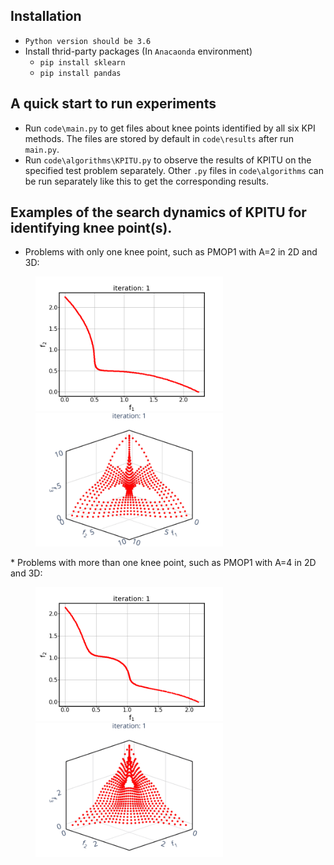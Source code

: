 ## Installation
* `Python version should be 3.6`
* Install thrid-party packages (In `Anacaonda` environment)
    * `pip install sklearn`
    * `pip install pandas`

## A quick start to run experiments
* Run `code\main.py` to get files about knee points identified by all six KPI methods. The files are stored by default in `code\results` after run `main.py`.
* Run `code\algorithms\KPITU.py` to observe the results of KPITU on the specified test problem separately. Other `.py` files in `code\algorithms` can be run separately like this to get the corresponding results.

## Examples of the search dynamics of KPITU for identifying knee point(s).
* Problems with only one knee point, such as PMOP1 with A=2 in 2D and 3D:
<figure class="half">
    <img src="https://github.com/JerryI00/KPI/blob/master/gif/PMOP1_M2_A2.gif" width=300 /><img src="https://github.com/JerryI00/KPI/blob/master/gif/PMOP1_M3_A2.gif" width=300 />
</figure>
* Problems with more than one knee point, such as PMOP1 with A=4 in 2D and 3D:
<figure class="half">
    <img src="https://github.com/JerryI00/KPI/blob/master/gif/PMOP1_M2_A4.gif" width=300 /><img src="https://github.com/JerryI00/KPI/blob/master/gif/PMOP1_M3_A4.gif" width=300 />
</figure>
